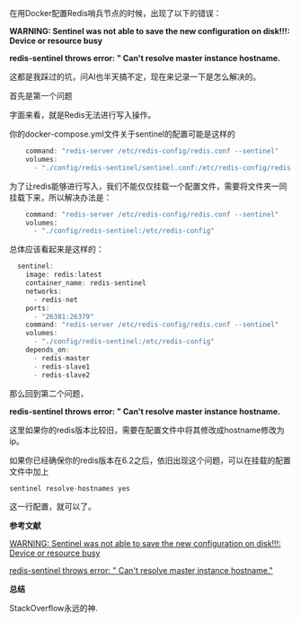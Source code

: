 在用Docker配置Redis哨兵节点的时候，出现了以下的错误：

**WARNING: Sentinel was not able to save the new configuration on disk!!!: Device or resource busy**

**redis-sentinel throws error: " Can't resolve master instance hostname.**

这都是我踩过的坑，问AI也半天搞不定，现在来记录一下是怎么解决的。

首先是第一个问题

字面来看，就是Redis无法进行写入操作。

你的docker-compose.yml文件关于sentinel的配置可能是这样的

```c
    command: "redis-server /etc/redis-config/redis.conf --sentinel"
    volumes:
      - "./config/redis-sentinel/sentinel.conf:/etc/redis-config/redis.conf"
```

为了让redis能够进行写入，我们不能仅仅挂载一个配置文件，需要将文件夹一同挂载下来，所以解决办法是：

```c
    command: "redis-server /etc/redis-config/redis.conf --sentinel"
    volumes:
      - "./config/redis-sentinel:/etc/redis-config"
```

总体应该看起来是这样的：

```c
  sentinel:
    image: redis:latest
    container_name: redis-sentinel
    networks:
      - redis-net
    ports:
      - "26381:26379"
    command: "redis-server /etc/redis-config/redis.conf --sentinel"
    volumes:
      - "./config/redis-sentinel:/etc/redis-config"
    depends_on:
      - redis-master
      - redis-slave1
      - redis-slave2
```

那么回到第二个问题，

**redis-sentinel throws error: " Can't resolve master instance hostname.**

这里如果你的redis版本比较旧，需要在配置文件中将其修改成hostname修改为ip。

如果你已经确保你的redis版本在6.2之后，依旧出现这个问题，可以在挂载的配置文件中加上

```c
sentinel resolve-hostnames yes
```

这一行配置，就可以了。



**参考文献**

[WARNING: Sentinel was not able to save the new configuration on disk!!!: Device or resource busy](https://stackoverflow.com/questions/70384566/warning-sentinel-was-not-able-to-save-the-new-configuration-on-disk-device)

[redis-sentinel throws error: " Can't resolve master instance hostname."](https://stackoverflow.com/questions/57464443/redis-sentinel-throws-error-cant-resolve-master-instance-hostname)

**总结**

StackOverflow永远的神.
